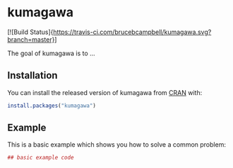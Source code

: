 # kumagawa

[![Build Status]{https://travis-ci.com/brucebcampbell/kumagawa.svg?branch=master}]

The goal of kumagawa is to ...

## Installation

You can install the released version of kumagawa from [CRAN](https://CRAN.R-project.org) with:

``` r
install.packages("kumagawa")
```

## Example

This is a basic example which shows you how to solve a common problem:

``` r
## basic example code
```

